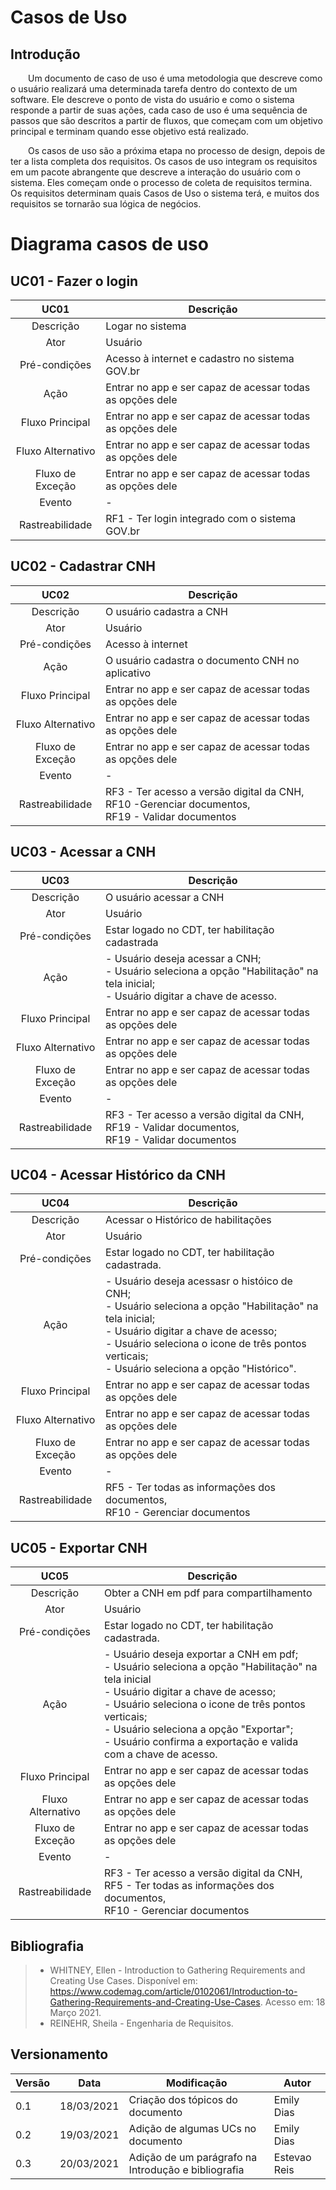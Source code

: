 # Casos de Uso

## Introdução
&emsp;&emsp;Um documento de caso de uso é uma metodologia que descreve como o usuário realizará uma determinada tarefa dentro do contexto de um software. Ele descreve o ponto de vista do usuário e como o sistema responde a partir de suas ações, cada caso de uso é uma sequência de passos que são descritos a partir de fluxos, que começam com um objetivo principal e terminam quando esse objetivo está realizado.

&emsp;&emsp;Os casos de uso são a próxima etapa no processo de design, depois de ter a lista completa dos requisitos. Os casos de uso integram os requisitos em um pacote abrangente que descreve a interação do usuário com o sistema. Eles começam onde o processo de coleta de requisitos termina. Os requisitos determinam quais Casos de Uso o sistema terá, e muitos dos requisitos se tornarão sua lógica de negócios.

# Diagrama casos de uso

## UC01 - Fazer o login

|      UC01       | Descrição                                                 |
| :-------------: | --------------------------------------------------------- |
|    Descrição    | Logar no sistema                                          |
|      Ator       | Usuário                                                   |
|  Pré-condições  | Acesso à internet e cadastro no sistema GOV.br            |
|      Ação       | Entrar no app e ser capaz de acessar todas as opções dele |
| Fluxo Principal | Entrar no app e ser capaz de acessar todas as opções dele |
| Fluxo Alternativo| Entrar no app e ser capaz de acessar todas as opções dele |
| Fluxo de Exceção | Entrar no app e ser capaz de acessar todas as opções dele |
|     Evento      | -                                                         |
| Rastreabilidade | RF1 - Ter login integrado com o sistema GOV.br            |

## UC02 - Cadastrar CNH

|      UC02       | Descrição                                          |
| :-------------: | -------------------------------------------------- |
|    Descrição    | O usuário cadastra a CNH                           |
|      Ator       | Usuário                                            |
|  Pré-condições  | Acesso à internet                                  |
|      Ação       | O usuário cadastra o documento CNH no aplicativo                       |
| Fluxo Principal | Entrar no app e ser capaz de acessar todas as opções dele |
| Fluxo Alternativo | Entrar no app e ser capaz de acessar todas as opções dele |
| Fluxo de Exceção | Entrar no app e ser capaz de acessar todas as opções dele |
|     Evento      | -                                                                      |
| Rastreabilidade | RF3 - Ter acesso a versão digital da CNH,<br>RF10 -Gerenciar documentos, <br>RF19 - Validar documentos |

## UC03 - Acessar a CNH

|      UC03       | Descrição                                          |
| :-------------: | ---------------------------------------------------|
|    Descrição    | O usuário acessar a CNH                            |
|      Ator       | Usuário                                            |
|  Pré-condições  | Estar logado no CDT, ter habilitação cadastrada    |
|      Ação       | - Usuário deseja acessar a CNH;<br> - Usuário seleciona a opção "Habilitação" na tela inicial;<br> - Usuário digitar a chave de acesso.|
| Fluxo Principal | Entrar no app e ser capaz de acessar todas as opções dele |
| Fluxo Alternativo | Entrar no app e ser capaz de acessar todas as opções dele |
| Fluxo de Exceção | Entrar no app e ser capaz de acessar todas as opções dele |
|     Evento      | -                                                                                                    |
| Rastreabilidade | RF3 - Ter acesso a versão digital da CNH,<br> RF19 - Validar documentos, <br> RF19 - Validar documentos                                  |

## UC04 - Acessar Histórico da CNH

|      UC04       | Descrição                                  |
| :-------------: | ------------------------------------------ |
|    Descrição    | Acessar o Histórico de habilitações        |
|      Ator       | Usuário                                    |
|  Pré-condições  | Estar logado no CDT, ter habilitação cadastrada.|
|      Ação       | - Usuário deseja acessasr o históico de CNH;<br> - Usuário seleciona a opção "Habilitação" na tela inicial;<br> - Usuário digitar a chave de acesso;<br> - Usuário seleciona o icone de três pontos verticais;<br> - Usuário seleciona a opção "Histórico". |
| Fluxo Principal | Entrar no app e ser capaz de acessar todas as opções dele |
| Fluxo Alternativo | Entrar no app e ser capaz de acessar todas as opções dele |
| Fluxo de Exceção | Entrar no app e ser capaz de acessar todas as opções dele |
|     Evento      | -                                                       |
| Rastreabilidade | RF5 - Ter todas as informações dos documentos, <br>RF10 - Gerenciar documentos |

## UC05 - Exportar CNH

|      UC05       | Descrição                                                         |
| :-------------: | ------------------------------------------------------------------|
|    Descrição    | Obter a CNH em pdf para compartilhamento                          |
|      Ator       | Usuário                                                           |
|  Pré-condições  | Estar logado no CDT, ter habilitação cadastrada.                  |
|      Ação       | - Usuário deseja exportar a CNH em pdf;<br> - Usuário seleciona a opção "Habilitação" na tela inicial<br> - Usuário digitar a chave de acesso;<br> - Usuário seleciona o icone de três pontos verticais;<br> - Usuário seleciona a opção "Exportar";<br> - Usuário confirma a exportação e valida com a chave de acesso. |
| Fluxo Principal | Entrar no app e ser capaz de acessar todas as opções dele |
| Fluxo Alternativo | Entrar no app e ser capaz de acessar todas as opções dele |
| Fluxo de Exceção | Entrar no app e ser capaz de acessar todas as opções dele |
|     Evento      | -                                                                                                                                                                                                                                                                                                                         |
| Rastreabilidade | RF3 - Ter acesso a versão digital da CNH, <br>RF5 - Ter todas as informações dos documentos, <br>RF10 - Gerenciar documentos                                                                                                                                                                                                      |

## Bibliografia

> - WHITNEY, Ellen - Introduction to Gathering Requirements and Creating Use Cases. Disponível em: <https://www.codemag.com/article/0102061/Introduction-to-Gathering-Requirements-and-Creating-Use-Cases>. Acesso em: 18 Março 2021.
> - REINEHR, Sheila - Engenharia de Requisitos.

## Versionamento

| Versão | Data       | Modificação                                        | Autor       |
| ------ | ---------- | -------------------------------------------------- | ----------- |
| 0.1    | 18/03/2021 | Criação dos tópicos do documento                   | Emily Dias  |
| 0.2    | 19/03/2021 | Adição de algumas UCs no documento                 | Emily Dias  |
| 0.3    | 20/03/2021 | Adição de um parágrafo na Introdução e bibliografia| Estevao Reis|
